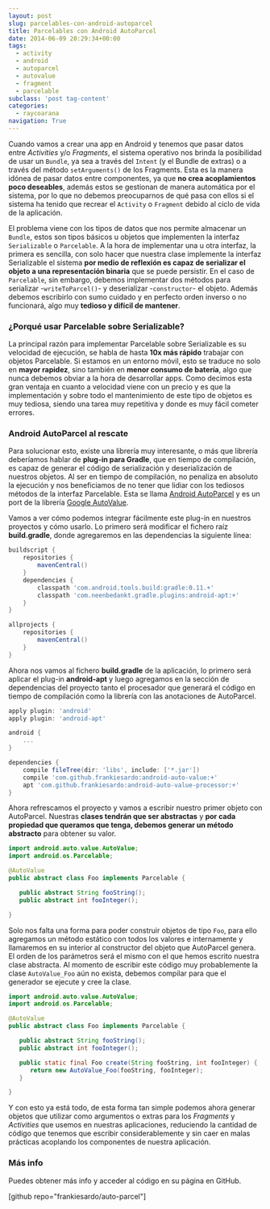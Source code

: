 ```yaml
---
layout: post
slug: parcelables-con-android-autoparcel
title: Parcelables con Android AutoParcel
date: 2014-06-09 20:29:34+00:00
tags:
  - activity
  - android
  - autoparcel
  - autovalue
  - fragment
  - parcelable
subclass: 'post tag-content'
categories:
  - raycoarana
navigation: True
---
```


Cuando vamos a crear una app en Android y tenemos que pasar datos entre *Activities* y/o *Fragments*, el sistema operativo nos brinda la posibilidad de usar un `Bundle`, ya sea a través del `Intent` (y el Bundle de extras) o a través del método `setArguments()` de los Fragments. Esta es la manera idónea de pasar datos entre componentes, ya que **no crea acoplamientos poco deseables**, además estos se gestionan de manera automática por el sistema, por lo que no debemos preocuparnos de qué pasa con ellos si el sistema ha tenido que recrear el `Activity` o `Fragment` debido al ciclo de vida de la aplicación.

El problema viene con los tipos de datos que nos permite almacenar un `Bundle`, estos son tipos básicos u objetos que implementen la interfaz `Serializable` o `Parcelable`. A la hora de implementar una u otra interfaz, la primera es sencilla, con solo hacer que nuestra clase implemente la interfaz Serializable el sistema **por medio de reflexión es capaz de serializar el objeto a una representación binaria** que se puede persistir. En el caso de `Parcelable`, sin embargo, debemos implementar dos métodos para serializar -`writeToParcel()`- y deserializar -`constructor`- el objeto. Además debemos escribirlo con sumo cuidado y en perfecto orden inverso o no funcionará, algo muy **tedioso y difícil de mantener**.

<!--more-->

### ¿Porqué usar Parcelable sobre Serializable?

La principal razón para implementar Parcelable sobre Serializable es su velocidad de ejecución, se habla de hasta **10x más rápido** trabajar con objetos Parcelable. Si estamos en un entorno móvil, esto se traduce no solo en **mayor rapidez**, sino también en **menor consumo de batería**, algo que nunca debemos obviar a la hora de desarrollar apps.
Como decimos esta gran ventaja en cuanto a velocidad viene con un precio y es que la implementación y sobre todo el mantenimiento de este tipo de objetos es muy tediosa, siendo una tarea muy repetitiva y donde es muy fácil cometer errores.

### Android AutoParcel al rescate

Para solucionar esto, existe una librería muy interesante, o más que librería deberíamos hablar de **plug-in para Gradle**, que en tiempo de compilación, es capaz de generar el código de serialización y deserialización de nuestros objetos. Al ser en tiempo de compilación, no penaliza en absoluto la ejecución y nos beneficiamos de no tener que lidiar con los tediosos métodos de la interfaz Parcelable. Esta se llama [Android AutoParcel](https://github.com/frankiesardo/auto-parcel) y es un port de la librería [Google AutoValue](https://github.com/google/auto/tree/master/value).

Vamos a ver cómo podemos integrar fácilmente este plug-in en nuestros proyectos y cómo usarlo. Lo primero será modificar el fichero raíz **build.gradle**, donde agregaremos en las dependencias la siguiente línea:

```groovy
buildscript {
    repositories {
        mavenCentral()
    }
    dependencies {
        classpath 'com.android.tools.build:gradle:0.11.+'
        classpath 'com.neenbedankt.gradle.plugins:android-apt:+'
    }
}

allprojects {
    repositories {
        mavenCentral()
    }
}
```

Ahora nos vamos al fichero **build.gradle** de la aplicación, lo primero será aplicar el plug-in **android-apt** y luego agregamos en la sección de dependencias del proyecto tanto el procesador que generará el código en tiempo de compilación como la librería con las anotaciones de AutoParcel.

```groovy
apply plugin: 'android'
apply plugin: 'android-apt'

android {
    ...
}

dependencies {
    compile fileTree(dir: 'libs', include: ['*.jar'])
    compile 'com.github.frankiesardo:android-auto-value:+'
    apt 'com.github.frankiesardo:android-auto-value-processor:+'
}
```

Ahora refrescamos el proyecto y vamos a escribir nuestro primer objeto con AutoParcel. Nuestras **clases tendrán que ser abstractas** y **por cada propiedad que queramos que tenga, debemos generar un método abstracto** para obtener su valor.

```java
import android.auto.value.AutoValue;
import android.os.Parcelable;

@AutoValue
public abstract class Foo implements Parcelable {

   public abstract String fooString();
   public abstract int fooInteger();

}
```

Solo nos falta una forma para poder construir objetos de tipo `Foo`, para ello agregamos un método estático con todos los valores e internamente y llamaremos en su interior al constructor del objeto que AutoParcel genera. El orden de los parámetros será el mismo con el que hemos escrito nuestra clase abstracta. Al momento de escribir este código muy probablemente la clase `AutoValue_Foo` aún no exista, debemos compilar para que el generador se ejecute y cree la clase.

```java
import android.auto.value.AutoValue;
import android.os.Parcelable;

@AutoValue
public abstract class Foo implements Parcelable {

   public abstract String fooString();
   public abstract int fooInteger();

   public static final Foo create(String fooString, int fooInteger) {
      return new AutoValue_Foo(fooString, fooInteger);
   }

}
```

Y con esto ya está todo, de esta forma tan simple podemos ahora generar objetos que utilizar como argumentos o extras para los _Fragments_ y _Activities_ que usemos en nuestras aplicaciones, reduciendo la cantidad de código que tenemos que escribir considerablemente y sin caer en malas prácticas acoplando los componentes de nuestra aplicación.

### Más info

Puedes obtener más info y acceder al código en su página en GitHub.

[github repo="frankiesardo/auto-parcel"]
